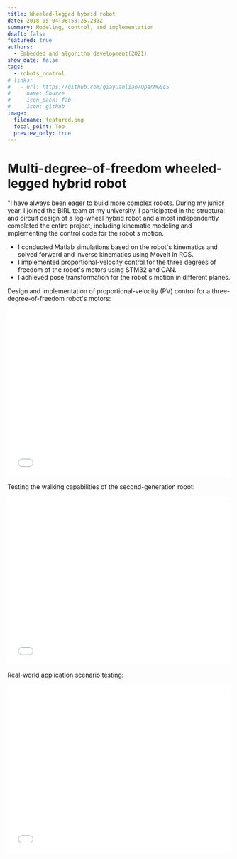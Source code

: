 ```yaml
---
title: Wheeled-legged hybrid robot
date: 2018-05-04T08:58:25.233Z
summary: Modeling, control, and implementation
draft: false
featured: true
authors:
  - Embedded and algorithm development(2021)
show_date: false
tags:
  - robots_control
# links:
#   - url: https://github.com/qiayuanliao/OpenMGSLS
#     name: Source
#     icon_pack: fab
#     icon: github
image:
  filename: featured.png
  focal_point: Top
  preview_only: true
---
```

# Multi-degree-of-freedom wheeled-legged hybrid robot

"I have always been eager to build more complex robots. During my junior year, I joined the BIRL team at my university. I participated in the structural and circuit design of a leg-wheel hybrid robot and almost independently completed the entire project, including kinematic modeling and implementing the control code for the robot's motion.
- I conducted Matlab simulations based on the robot's kinematics and solved forward and inverse kinematics using MoveIt in ROS.
- I implemented proportional-velocity control for the three degrees of freedom of the robot's motors using STM32 and CAN.
- I achieved pose transformation for the robot's motion in different planes.

Design and implementation of proportional-velocity (PV) control for a three-degree-of-freedom robot's motors:

<div style="position: relative; width: 100%; height: 0; padding-bottom: 75%;">
    <iframe src="//player.bilibili.com/player.html?aid=741799493&bvid=BV1Xk4y1W7vd&cid=1149822296&page=1" scrolling="no" border="0" frameborder="no" framespacing="0" allowfullscreen="true" style="position:absolute; height: 100%; width: 100%;"> </iframe>
</div>

Testing the walking capabilities of the second-generation robot:

<div style="position: relative; width: 100%; height: 0; padding-bottom: 75%;">
    <iframe src="//player.bilibili.com/player.html?aid=571783539&bvid=BV1Az4y1q7Z1&cid=1149822754&page=1" scrolling="no" border="0" frameborder="no" framespacing="0" allowfullscreen="true" style="position:absolute; height: 100%; width: 100%;"> </iframe>
</div>

Real-world application scenario testing:

<div style="position: relative; width: 100%; height: 0; padding-bottom: 75%;">
    <iframe src="//player.bilibili.com/player.html?aid=656785847&bvid=BV1Gh4y1d7FG&cid=1149822887&page=1" scrolling="no" border="0" frameborder="no" framespacing="0" allowfullscreen="true" style="position:absolute; height: 100%; width: 100%;"> </iframe>
</div>